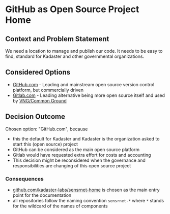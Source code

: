 # GitHub as Open Source Project Home

## Context and Problem Statement

We need a location to manage and publish our code.
It needs to be easy to find, standard for Kadaster and other governmental organizations.

## Considered Options

* [GitHub.com](https://github.com) - Leading and mainstream open source version control platform, but commercially driven
* [Gitlab.com](https://gitlab.com) - Leading alternative being more open source itself and used by [VNG/Common Ground](https://gitlab.com/commonground)

## Decision Outcome

Chosen option: "GitHub.com", because

* this the default for Kadaster and Kadaster is the organization asked to start this (open source) project
* GitHub can be considered as the main open source platform
* Gitlab would have requested extra effort for costs and accounting
* This decision might be reconsidered when the governance and responsibilities are changing of this open source project

### Consequences

* [github.com/kadaster-labs/sensrnet-home](https://github.com/kadaster-labs/sensrnet-home) is chosen as the main entry point for the documentation
* all repositories follow the naming convention `sensrnet-*` where `*` stands for the wildcard of the names of components
